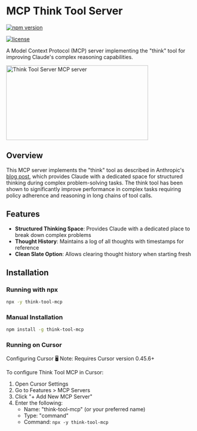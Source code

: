 # MCP Think Tool Server

[![npm version](https://img.shields.io/npm/v/think-tool-mcp.svg)](https://www.npmjs.com/package/think-tool-mcp)

[![license](https://img.shields.io/npm/l/think-tool-mcp.svg)](https://www.npmjs.com/package/think-tool-mcp)

A Model Context Protocol (MCP) server implementing the "think" tool for improving Claude's complex reasoning capabilities.

<a href="https://glama.ai/mcp/servers/@abhinav-mangla/think-tool-mcp">
  <img width="380" height="200" src="https://glama.ai/mcp/servers/@abhinav-mangla/think-tool-mcp/badge" alt="Think Tool Server MCP server" />
</a>

## Overview

This MCP server implements the "think" tool as described in Anthropic's [blog post](https://www.anthropic.com/engineering/claude-think-tool), which provides Claude with a dedicated space for structured thinking during complex problem-solving tasks. The think tool has been shown to significantly improve performance in complex tasks requiring policy adherence and reasoning in long chains of tool calls.

## Features

- **Structured Thinking Space**: Provides Claude with a dedicated place to break down complex problems
- **Thought History**: Maintains a log of all thoughts with timestamps for reference
- **Clean Slate Option**: Allows clearing thought history when starting fresh

## Installation

### Running with npx

```bash
npx -y think-tool-mcp
```

### Manual Installation

```bash
npm install -g think-tool-mcp
```

### Running on Cursor

Configuring Cursor 🖥️
Note: Requires Cursor version 0.45.6+

To configure Think Tool MCP in Cursor:

1. Open Cursor Settings
2. Go to Features > MCP Servers
3. Click "+ Add New MCP Server"
4. Enter the following:
    - Name: "think-tool-mcp" (or your preferred name)
    - Type: "command"
    - Command: `npx -y think-tool-mcp`
